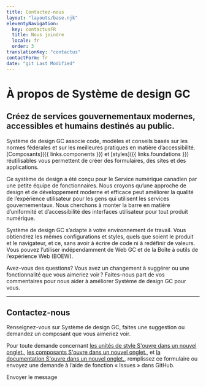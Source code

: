 ```yaml
---
title: Contactez-nous
layout: "layouts/base.njk"
eleventyNavigation:
  key: contactusFR
  title: Nous joindre
  locale: fr
  order: 3
translationKey: "contactus"
contactForm: fr
date: "git Last Modified"
---
```


# À propos de Système de design GC

<h2 class="container-md mt-500 mb-400">Créez de services gouvernementaux modernes, accessibles et humains destinés au public.</h2>

Système de design GC associe code, modèles et conseils basés sur les normes fédérales et sur les meilleures pratiques en matière d’accessibilité. [Composants]({{ links.components }}) et [styles]({{ links.foundations }}) réutilisables vous permettent de créer des formulaires, des sites et des applications.

Ce système de design a été conçu pour le Service numérique canadien par une petite équipe de fonctionnaires. Nous croyons qu’une approche de design et de développement moderne et efficace peut améliorer la qualité de l’expérience utilisateur pour les gens qui utilisent les services gouvernementaux. Nous cherchons à monter la barre en matière d’uniformité et d’accessibilité des interfaces utilisateur pour tout produit numérique.

Système de design GC s’adapte à votre environnement de travail. Vous obtiendrez les mêmes configurations et styles, quels que soient le produit et le navigateur, et ce, sans avoir à écrire de code ni à redéfinir de valeurs. Vous pouvez l’utiliser indépendamment de Web GC et de la Boîte à outils de l’expérience Web (BOEW).

Avez-vous des questions? Vous avez un changement à suggérer ou une fonctionnalité que vous aimeriez voir ? Faites-nous part de vos commentaires pour nous aider à améliorer Système de design GC pour vous.

<hr class="my-500" />

## Contactez-nous

Renseignez-vous sur Système de design GC, faites une suggestion ou demandez un composant que vous aimeriez voir.

Pour toute demande concernant <a href="{{ links.githubTokensIssues }}" target="_blank">les unités de style <span class="sr-only">S'ouvre dans un nouvel onglet.</span><span class="fa fa-solid fa-external-link ms-100" role="img"></span></a>, <a href="{{ links.githubIssues }}" target="_blank">les composants <span class="sr-only">S'ouvre dans un nouvel onglet.</span><span class="fa fa-solid fa-external-link ms-100" role="img"></span></a>, et <a href="{{ links.githubDocsIssues }}" target="_blank">la documentation <span class="sr-only">S'ouvre dans un nouvel onglet.</span><span class="fa fa-solid fa-external-link ms-100" role="img"></span></a>, remplissez ce formulaire ou envoyez une demande à l’aide de fonction « Issues » dans GitHub.

<form class="my-500 contact-us-form" name="contactFR" method="post">
  <input type="hidden" name="form-name" value="contactFR" />
  <gcds-input type="text" input-id="name" label="Nom complet" size="30" required></gcds-input>
  <gcds-input type="email" input-id="email" label="Adresse courriel" size="30" required></gcds-input>
  <gcds-textarea label="Message" textarea-id="message" hint="Écrivez votre question ou commentaire." required></gcds-textarea>
  <div hidden>
    <gcds-input type="text" input-id="bot-field" label="bot"></gcds-input>
  </div>
  <gcds-button button-role="primary" button-type="submit">
    Envoyer le message
  </gcds-button>
</form>
